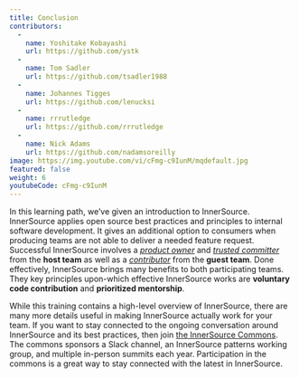 ```yaml
---
title: Conclusion
contributors:
  - 
    name: Yoshitake Kobayashi
    url: https://github.com/ystk
  - 
    name: Tom Sadler
    url: https://github.com/tsadler1988
  - 
    name: Johannes Tigges
    url: https://github.com/lenucksi
  - 
    name: rrrutledge
    url: https://github.com/rrrutledge
  - 
    name: Nick Adams
    url: https://github.com/nadamsoreilly
image: https://img.youtube.com/vi/cFmg-c9IunM/mqdefault.jpg
featured: false
weight: 6
youtubeCode: cFmg-c9IunM
---
```


<div class="paragraph">
<p>In this learning path, we&#8217;ve given an introduction to InnerSource.
InnerSource applies open source best practices and principles to internal software development.
It gives an additional option to consumers when producing teams are not able to deliver a needed feature request.
Successful InnerSource involves a <a href="https://innersourcecommons.org/learn/learning-path/product-owner"><em>product owner</em></a> and <a href="https://innersourcecommons.org/learn/learning-path/trusted-committer"><em>trusted committer</em></a> from the <strong>host team</strong> as well as a <a href="https://innersourcecommons.org/learn/learning-path/contributor"><em>contributor</em></a> from the <strong>guest team</strong>.
Done effectively, InnerSource brings many benefits to both participating teams.
They key principles upon-which effective InnerSource works are <strong>voluntary code contribution</strong> and <strong>prioritized mentorship</strong>.</p>
</div>
<div class="paragraph">
<p>While this training contains a high-level overview of InnerSource, there are many more details useful in making InnerSource actually work for your team.
If you want to stay connected to the ongoing conversation around InnerSource and its best practices, then join <a href="http://innersourcecommons.org">the InnerSource Commons</a>.
The commons sponsors a Slack channel, an InnerSource patterns working group, and multiple in-person summits each year.
Participation in the commons is a great way to stay connected with the latest in InnerSource.</p>
</div>
<!--- This file autogenerated from https://github.com/InnerSourceCommons/InnerSourceLearningPath/blob/main/scripts -->